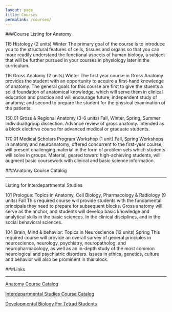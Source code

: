 ```yaml
---
layout: page
title: Courses
permalink: /courses/
---
```



###Course Listing for Anatomy

115  Histology (2 units) Winter
The primary goal of the course is to introduce you to the structural features of cells, tissues and organs so that you can more readily understand the functional aspects of human biology, a subject that will be further pursued in your courses in physiology later in the curriculum.

116  Gross Anatomy (2 units) Winter
The first year course in Gross Anatomy provides the student with an opportunity to acquire a first-hand knowledge of anatomy.  The general goals for this course are first to give the stuents a solid foundation of anatomical knowledge, which will serve them in clinical education and practice and will encourage future, independent study of anatomy; and second to prepare the student for the physical examination of the patients.

150.01  Gross & Regional Anatomy (3-6 units) Fall, Winter, Spring, Summer
Individual/group dissection.  Advance review of gross anatomy.  Intended as a block electirve course for advanced medical or graduate students.

170.01  Medical Scholars Program Workshop (1 unit) Fall, Spring
Workshops in anatomy and neuroanatomy, offered concurrent to the first-year course, will present challenging material in the form of problem sets which students will solve in groups.  Material, geared toward high-achieving students, will augment basic coursework with clinical and basic science information. 

###Anatomy Course Catalog

___________________________________________________________________________________

Listing for Interdepartmental Studies

101  Prologue: Topics in Anatomy, Cell Biology, Pharmacology & Radiology (9 units) Fall
This required course will provide students with the fundamental principals they need to prepare for subsequent blocks.  Gross anatomy will serve as the anchor, and students will develop basic knowledge and analytical skills in the basic sciences.  In the clinical disciplines, and in the social behavioral sciences.

104 Brain, Mind & behavior: Topics in Neuroscience (12 units) Spring
This required course will provide an overall survey of general principles in neuroscience, neurology, psychiatry, neuropatholog, and neuropharmacology, as well as an in-depth study of the most common neurological and psychiatric disorders.  Issues in ethics, genetics, culture and behavior will also be prominent in this block.

###Links

___________________________________________________________________________________
[Anatomy Course Catalog](http://coursecatalog.ucsf.edu/anatomy)
 
[Interdepartmental Studies Course Catalog](http://coursecatalog.ucsf.edu/interdept)
 
[Developmental Biology For Tetrad Students](http://tetrad.ucsf.edu/)